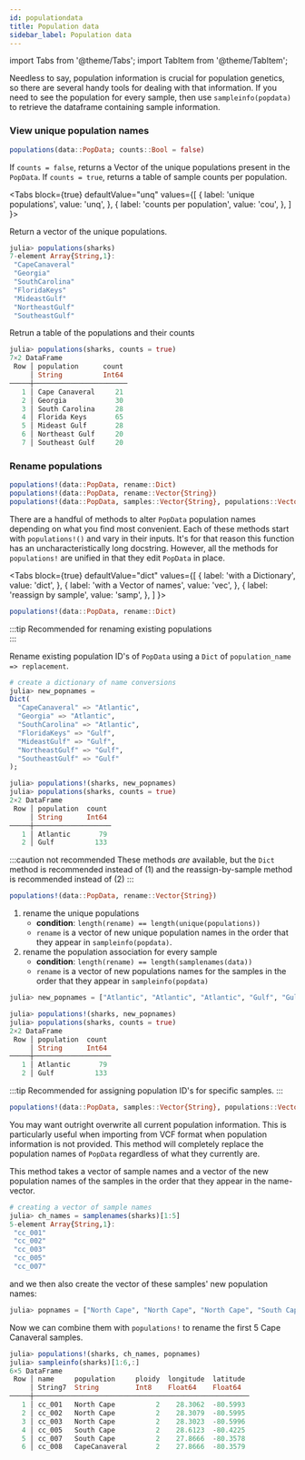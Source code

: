 ```yaml
---
id: populationdata
title: Population data
sidebar_label: Population data
---
```

import Tabs from '@theme/Tabs';
import TabItem from '@theme/TabItem';

Needless to say, population information is crucial for population genetics, so there are several handy tools for dealing with that information.
If you need to see the population for every sample, then use `sampleinfo(popdata)` to retrieve the dataframe containing sample information.

### View unique population names

```julia
populations(data::PopData; counts::Bool = false)
```
If `counts = false`, returns a Vector of the unique populations present in the `PopData`. If `counts = true`, returns a
table of sample counts per population.

<Tabs
  block={true}
  defaultValue="unq"
  values={[
    { label: 'unique populations', value: 'unq', },
    { label: 'counts per population', value: 'cou', },
  ]
}>
<TabItem value="unq">

Return a vector of the unique populations. 

``` julia
julia> populations(sharks)
7-element Array{String,1}:
 "CapeCanaveral"
 "Georgia"
 "SouthCarolina"
 "FloridaKeys"
 "MideastGulf"
 "NortheastGulf"
 "SoutheastGulf"
```

</TabItem>
<TabItem value="cou">

Retrun a table of the populations and their counts

``` julia
julia> populations(sharks, counts = true)
7×2 DataFrame
 Row │ population      count 
     │ String          Int64 
─────┼───────────────────────
   1 │ Cape Canaveral     21
   2 │ Georgia            30
   3 │ South Carolina     28
   4 │ Florida Keys       65
   5 │ Mideast Gulf       28
   6 │ Northeast Gulf     20
   7 │ Southeast Gulf     20
```

</TabItem>
</Tabs>



### Rename populations
```julia
populations!(data::PopData, rename::Dict)
populations!(data::PopData, rename::Vector{String})
populations!(data::PopData, samples::Vector{String}, populations::Vector{String})
```

There are a handful of methods to alter `PopData` population names depending on what you find most convenient. Each of these methods start with `populations!()` and vary in their inputs. It's for that reason this function has an uncharacteristically long docstring. However, all the methods for `populations!` are unified in that they edit `PopData` in place.

<Tabs
  block={true}
  defaultValue="dict"
  values={[
    { label: 'with a Dictionary', value: 'dict', },
    { label: 'with a Vector of names', value: 'vec', },
	{ label: 'reassign by sample', value: 'samp', },
  ]
}>
<TabItem value="dict">

```julia
populations!(data::PopData, rename::Dict)
```

:::tip
Recommended for renaming existing populations	
:::

Rename existing population ID's of `PopData` using a `Dict` of
`population_name => replacement`.

``` julia
# create a dictionary of name conversions
julia> new_popnames = 
Dict(
  "CapeCanaveral" => "Atlantic",
  "Georgia" => "Atlantic",
  "SouthCarolina" => "Atlantic",
  "FloridaKeys" => "Gulf",
  "MideastGulf" => "Gulf",
  "NortheastGulf" => "Gulf",
  "SoutheastGulf" => "Gulf"
);	

julia> populations!(sharks, new_popnames)
julia> populations(sharks, counts = true)
2×2 DataFrame
 Row │ population  count 
     │ String      Int64 
─────┼───────────────────
   1 │ Atlantic       79
   2 │ Gulf          133
```

</TabItem>
<TabItem value="vec">

:::caution not recommended
These methods _are_ available, but the `Dict` method is recommended instead of (1) and the reassign-by-sample method is recommended
instead of (2)
:::

```julia
populations!(data::PopData, rename::Vector{String})
```

1. rename the unique populations
    - **condition**: `length(rename) == length(unique(populations))`
    - `rename` is a vector of new unique population names in the order that they appear in `sampleinfo(popdata)`.
2. rename the population association for every sample
    - **condition**: `length(rename) == length(samplenames(data))`
    - `rename` is a vector of new populations names for the samples in the order that they appear in `sampleinfo(popdata)`

```julia
julia> new_popnames = ["Atlantic", "Atlantic", "Atlantic", "Gulf", "Gulf", "Gulf", "Gulf"] ;

julia> populations!(sharks, new_popnames)
julia> populations(sharks, counts = true)
2×2 DataFrame
 Row │ population  count 
     │ String      Int64 
─────┼───────────────────
   1 │ Atlantic       79
   2 │ Gulf          133
```

</TabItem>
<TabItem value="samp">

:::tip
Recommended for assigning population ID's for specific samples.	
:::

```julia
populations!(data::PopData, samples::Vector{String}, populations::Vector{String})
```

You may want outright overwrite all current population information. This is particularly useful when importing from VCF format when population information is not provided. This method will completely replace the population names of `PopData` regardless of what they currently are. 

This method takes a vector of sample names and a vector of the new population names of the samples in the order that they appear in the name-vector.

```julia
# creating a vector of sample names
julia> ch_names = samplenames(sharks)[1:5]
5-element Array{String,1}:
 "cc_001"
 "cc_002"
 "cc_003"
 "cc_005"
 "cc_007"
```

and we then also create the vector of these samples' new population names:

```julia
julia> popnames = ["North Cape", "North Cape", "North Cape", "South Cape", "South Cape"] ;
```

Now we can combine them with `populations!` to rename the first 5 Cape Canaveral samples.

```julia
julia> populations!(sharks, ch_names, popnames)
julia> sampleinfo(sharks)[1:6,:]
6×5 DataFrame
 Row │ name     population     ploidy  longitude  latitude 
     │ String7  String         Int8    Float64    Float64  
─────┼─────────────────────────────────────────────────────
   1 │ cc_001   North Cape          2    28.3062  -80.5993
   2 │ cc_002   North Cape          2    28.3079  -80.5995
   3 │ cc_003   North Cape          2    28.3023  -80.5996
   4 │ cc_005   South Cape          2    28.6123  -80.4225
   5 │ cc_007   South Cape          2    27.8666  -80.3578
   6 │ cc_008   CapeCanaveral       2    27.8666  -80.3579
```

</TabItem>
</Tabs>
